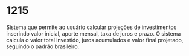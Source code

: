 # 1215
Sistema que permite ao usuário calcular projeções de investimentos inserindo valor inicial, aporte mensal, taxa de juros e prazo. O sistema calcula o valor total investido, juros acumulados e valor final projetado, seguindo o padrão brasileiro.
